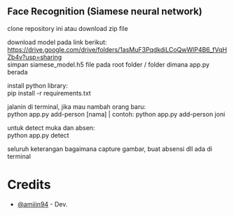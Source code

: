 ## Face Recognition (Siamese neural network)

clone repository ini atau download zip file

download model pada link berikut:\
https://drive.google.com/drive/folders/1asMuF3PqdkdiLCoQwWlP4B6_fVqHZb4v?usp=sharing \
simpan siamese_model.h5 file pada root folder / folder dimana app.py berada

install python library:\
pip install -r requirements.txt



jalanin di terminal, jika mau nambah orang baru:\
python app.py add-person [nama] | contoh: python app.py add-person joni

untuk detect muka dan absen:\
python app.py detect

seluruh keterangan bagaimana capture gambar, buat absensi dll ada di terminal

# Credits
- [@amiiin94](https://github.com/amiiin94) - Dev.
